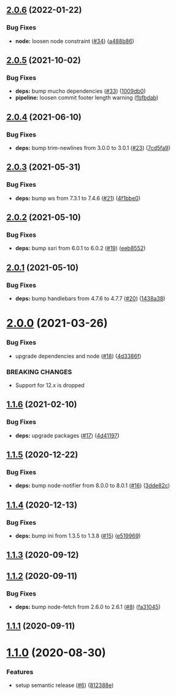 ## [2.0.6](https://github.com/JoepKockelkorn/git-branch-picker/compare/v2.0.5...v2.0.6) (2022-01-22)


### Bug Fixes

* **node:** loosen node constraint ([#34](https://github.com/JoepKockelkorn/git-branch-picker/issues/34)) ([a488b86](https://github.com/JoepKockelkorn/git-branch-picker/commit/a488b866b5b372c1721837f9dbe41f0e20951f8b))

## [2.0.5](https://github.com/JoepKockelkorn/git-branch-picker/compare/v2.0.4...v2.0.5) (2021-10-02)


### Bug Fixes

* **deps:** bump mucho dependencies ([#33](https://github.com/JoepKockelkorn/git-branch-picker/issues/33)) ([1009db0](https://github.com/JoepKockelkorn/git-branch-picker/commit/1009db088b70962aa678ff4d405f88c815a0e300))
* **pipeline:** loosen commit footer length warning ([fbfbdab](https://github.com/JoepKockelkorn/git-branch-picker/commit/fbfbdab71b1789ad5a666a4ba072dd06ce677dd6))

## [2.0.4](https://github.com/JoepKockelkorn/git-branch-picker/compare/v2.0.3...v2.0.4) (2021-06-10)


### Bug Fixes

* **deps:** bump trim-newlines from 3.0.0 to 3.0.1 ([#23](https://github.com/JoepKockelkorn/git-branch-picker/issues/23)) ([7cd5fa9](https://github.com/JoepKockelkorn/git-branch-picker/commit/7cd5fa9d7db7c87d3f0d75b13fe6fba7855da288))

## [2.0.3](https://github.com/JoepKockelkorn/git-branch-picker/compare/v2.0.2...v2.0.3) (2021-05-31)


### Bug Fixes

* **deps:** bump ws from 7.3.1 to 7.4.6 ([#21](https://github.com/JoepKockelkorn/git-branch-picker/issues/21)) ([4f1bbe0](https://github.com/JoepKockelkorn/git-branch-picker/commit/4f1bbe0414506a041595808ae7d652c9c8a2cdf8))

## [2.0.2](https://github.com/JoepKockelkorn/git-branch-picker/compare/v2.0.1...v2.0.2) (2021-05-10)


### Bug Fixes

* **deps:** bump ssri from 6.0.1 to 6.0.2 ([#19](https://github.com/JoepKockelkorn/git-branch-picker/issues/19)) ([eeb8552](https://github.com/JoepKockelkorn/git-branch-picker/commit/eeb85524bab3273b72b54cf2d03f6c4a18f977a5))

## [2.0.1](https://github.com/JoepKockelkorn/git-branch-picker/compare/v2.0.0...v2.0.1) (2021-05-10)


### Bug Fixes

* **deps:** bump handlebars from 4.7.6 to 4.7.7 ([#20](https://github.com/JoepKockelkorn/git-branch-picker/issues/20)) ([1438a38](https://github.com/JoepKockelkorn/git-branch-picker/commit/1438a385b3fa00bb1491bf7efec186c3741c2889))

# [2.0.0](https://github.com/JoepKockelkorn/git-branch-picker/compare/v1.1.6...v2.0.0) (2021-03-26)


### Bug Fixes

* upgrade dependencies and node ([#18](https://github.com/JoepKockelkorn/git-branch-picker/issues/18)) ([4d3386f](https://github.com/JoepKockelkorn/git-branch-picker/commit/4d3386f8b955947116afff36a784d8b1cab82862))


### BREAKING CHANGES

* Support for 12.x is dropped

## [1.1.6](https://github.com/JoepKockelkorn/git-branch-picker/compare/v1.1.5...v1.1.6) (2021-02-10)


### Bug Fixes

* **deps:** upgrade packages ([#17](https://github.com/JoepKockelkorn/git-branch-picker/issues/17)) ([4d41197](https://github.com/JoepKockelkorn/git-branch-picker/commit/4d4119700f1ab16c1c425504691b6aacf9190ac1))

## [1.1.5](https://github.com/JoepKockelkorn/git-branch-picker/compare/v1.1.4...v1.1.5) (2020-12-22)


### Bug Fixes

* **deps:** bump node-notifier from 8.0.0 to 8.0.1 ([#16](https://github.com/JoepKockelkorn/git-branch-picker/issues/16)) ([3dde82c](https://github.com/JoepKockelkorn/git-branch-picker/commit/3dde82c9cd2d08d83423907d5287bc5b9b1188c4))

## [1.1.4](https://github.com/JoepKockelkorn/git-branch-picker/compare/v1.1.3...v1.1.4) (2020-12-13)


### Bug Fixes

* **deps:** bump ini from 1.3.5 to 1.3.8 ([#15](https://github.com/JoepKockelkorn/git-branch-picker/issues/15)) ([e519969](https://github.com/JoepKockelkorn/git-branch-picker/commit/e519969f9d159a49bff33c61496999e164e6e9a4))

## [1.1.3](https://github.com/JoepKockelkorn/git-branch-picker/compare/v1.1.2...v1.1.3) (2020-09-12)

## [1.1.2](https://github.com/JoepKockelkorn/git-branch-picker/compare/v1.1.1...v1.1.2) (2020-09-11)


### Bug Fixes

* **deps:** bump node-fetch from 2.6.0 to 2.6.1 ([#8](https://github.com/JoepKockelkorn/git-branch-picker/issues/8)) ([fa31045](https://github.com/JoepKockelkorn/git-branch-picker/commit/fa310451174cf18ac0339eeccbdb60df60c7824b))

## [1.1.1](https://github.com/JoepKockelkorn/git-branch-picker/compare/v1.1.0...v1.1.1) (2020-09-11)

# [1.1.0](https://github.com/JoepKockelkorn/git-branch-picker/compare/v1.0.1...v1.1.0) (2020-08-30)


### Features

* setup semantic release ([#6](https://github.com/JoepKockelkorn/git-branch-picker/issues/6)) ([812388e](https://github.com/JoepKockelkorn/git-branch-picker/commit/812388e2205388ce8fe52f07e92c874d54d139b5))

